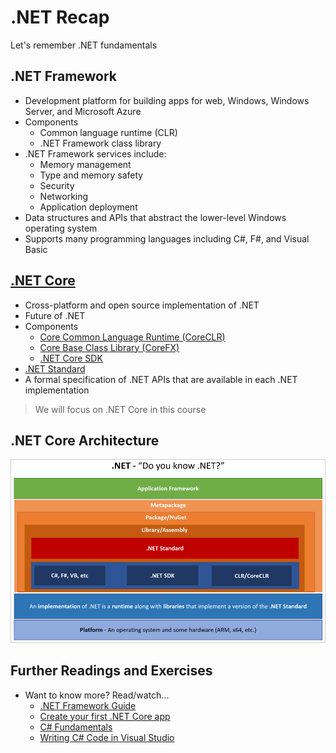 # .NET Recap

Let's remember .NET fundamentals


<!-- .slide: class="left" -->
## .NET Framework

* Development platform for building apps for web, Windows, Windows Server, and Microsoft Azure
* Components
  * Common language runtime (CLR)
  * .NET Framework class library
* .NET Framework services include:
  * Memory management
  * Type and memory safety
  * Security
  * Networking
  * Application deployment
* Data structures and APIs that abstract the lower-level Windows operating system
* Supports many programming languages including C#, F#, and Visual Basic


<!-- .slide: class="left" -->
## [.NET Core](https://www.microsoft.com/net/core#windowscmd)

* Cross-platform and open source implementation of .NET
* Future of .NET
* Components
  * [Core Common Language Runtime (CoreCLR)](https://github.com/dotnet/coreclr)
  * [Core Base Class Library (CoreFX)](https://github.com/dotnet/corefx)
  * [.NET Core SDK](https://docs.microsoft.com/en-us/dotnet/core/sdk)
 * [.NET Standard](https://docs.microsoft.com/en-us/dotnet/standard/net-standard)
  * A formal specification of .NET APIs that are available in each .NET implementation

> We will focus on .NET Core in this course


<!-- .slide: class="left" -->
## .NET Core Architecture

![.NET Core Architecture](images/net-architecture.png)


<!-- .slide: class="left" -->
## Further Readings and Exercises

* Want to know more? Read/watch...
  * [.NET Framework Guide](https://docs.microsoft.com/en-us/dotnet/framework/index)
  * [Create your first .NET Core app](https://www.microsoft.com/net/core#windowscmd)
  * [C# Fundamentals](https://www.microsoft.com/net/tutorials/csharp/getting-started)
  * [Writing C# Code in Visual Studio](https://docs.microsoft.com/en-us/visualstudio/ide/writing-code-in-the-code-and-text-editor)

